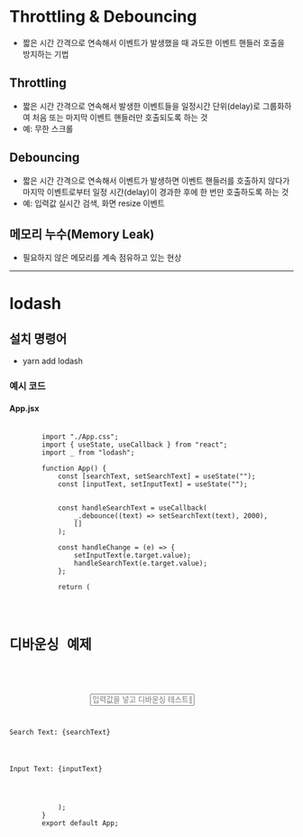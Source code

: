 # Throttling & Debouncing
- 짧은 시간 간격으로 연속해서 이벤트가 발생했을 때 과도한 이벤트 핸들러 호출을 방지하는 기법

## Throttling
- 짧은 시간 간격으로 연속해서 발생한 이벤트들을 일정시간 단위(delay)로 그룹화하여 처음 또는 마지막 이벤트 핸들러만 호출되도록 하는 것
- 예: 무한 스크롤

## Debouncing
- 짧은 시간 간격으로 연속해서 이벤트가 발생하면 이벤트 핸들러를 호출하지 않다가 마지막 이벤트로부터 일정 시간(delay)이 경과한 후에 한 번만 호출하도록 하는 것
- 예: 입력값 실시간 검색, 화면 resize 이벤트

## 메모리 누수(Memory Leak)
- 필요하지 않은 메모리를 계속 점유하고 있는 현상

* * *
# lodash
## 설치 명령어
- yarn add lodash

### 예시 코드
#### App.jsx
<pre>
    <code>
        import "./App.css";
        import { useState, useCallback } from "react";
        import _ from "lodash";

        function App() {
            const [searchText, setSearchText] = useState("");
            const [inputText, setInputText] = useState("");

            <!-- useCallback hook을 통해 마운트 시에 debounce를 기억해주게 되면, 이 클로저 함수는 외부 함수의 변수에 계속해서 참조를 갖고있기 때문에 타이머 아이디를 기억 -->
            const handleSearchText = useCallback(
                _.debounce((text) => setSearchText(text), 2000),
                []
            );

            const handleChange = (e) => {
                setInputText(e.target.value);
                handleSearchText(e.target.value);
            };

            return (
                <div style={{ paddingLeft: 20, paddingRight: 20}}>
                    <h1>디바운싱 예제</h1>
                    <br />

                    <input
                        placeholder="입력값을 넣고 디바운싱 테스트를 해보세요."
                        style={{ width: "300px" }}
                        onChange={handleChange}
                        type="text"
                    />

                    <p>Search Text: {searchText}</p>
                    <p>Input Text: {inputText}</p>
                </div>
            );
        }
        export default App;
    </code>
</pre>